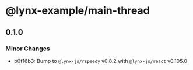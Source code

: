 # @lynx-example/main-thread

## 0.1.0

### Minor Changes

- b0f16b3: Bump to `@lynx-js/rspeedy` v0.8.2 with `@lynx-js/react` v0.105.0
